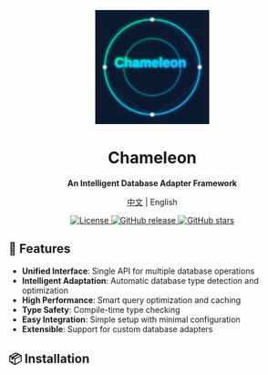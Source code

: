 <p align="center">
  <img src="./assets/Chameleon.svg" alt="Chameleon Logo" width="200" height="200"/>
</p>

<h1 align="center">Chameleon</h1>

<p align="center">
  <strong>An Intelligent Database Adapter Framework</strong>
</p>

<p align="center">
  <a href="README_CN.md">中文</a> | English
</p>

<p align="center">
  <a href="LICENSE">
    <img src="https://img.shields.io/badge/license-Apache%202-blue.svg" alt="License"/>
  </a>
  <a href="https://github.com/yourusername/chameleon/releases">
    <img src="https://img.shields.io/github/v/release/yourusername/chameleon" alt="GitHub release"/>
  </a>
  <a href="https://github.com/yourusername/chameleon/stargazers">
    <img src="https://img.shields.io/github/stars/yourusername/chameleon" alt="GitHub stars"/>
  </a>
</p>

## 🚀 Features

- **Unified Interface**: Single API for multiple database operations
- **Intelligent Adaptation**: Automatic database type detection and optimization
- **High Performance**: Smart query optimization and caching
- **Type Safety**: Compile-time type checking
- **Easy Integration**: Simple setup with minimal configuration
- **Extensible**: Support for custom database adapters

## 📦 Installation
